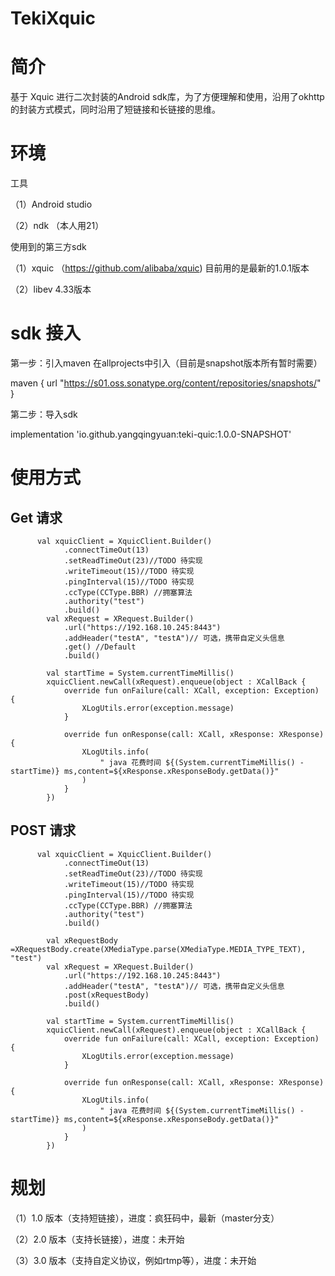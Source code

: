 # TekiXquic

# 简介
基于 Xquic 进行二次封装的Android sdk库，为了方便理解和使用，沿用了okhttp的封装方式模式，同时沿用了短链接和长链接的思维。


# 环境
工具

（1）Android studio

（2）ndk （本人用21）

使用到的第三方sdk

（1）xquic （https://github.com/alibaba/xquic) 目前用的是最新的1.0.1版本

（2）libev 4.33版本

# sdk 接入

第一步：引入maven 在allprojects中引入（目前是snapshot版本所有暂时需要）

maven { url "https://s01.oss.sonatype.org/content/repositories/snapshots/" }

第二步：导入sdk

implementation 'io.github.yangqingyuan:teki-quic:1.0.0-SNAPSHOT'


# 使用方式
## Get 请求
 
          val xquicClient = XquicClient.Builder()
                .connectTimeOut(13)
                .setReadTimeOut(23)//TODO 待实现
                .writeTimeout(15)//TODO 待实现
                .pingInterval(15)//TODO 待实现
                .ccType(CCType.BBR) //拥塞算法
                .authority("test")
                .build()
            val xRequest = XRequest.Builder()
                .url("https://192.168.10.245:8443")
                .addHeader("testA", "testA")// 可选，携带自定义头信息
                .get() //Default
                .build()

            val startTime = System.currentTimeMillis()
            xquicClient.newCall(xRequest).enqueue(object : XCallBack {
                override fun onFailure(call: XCall, exception: Exception) {
                    XLogUtils.error(exception.message)
                }

                override fun onResponse(call: XCall, xResponse: XResponse) {
                    XLogUtils.info(
                        " java 花费时间 ${(System.currentTimeMillis() - startTime)} ms,content=${xResponse.xResponseBody.getData()}"
                    )
                }
            })

## POST 请求
          val xquicClient = XquicClient.Builder()
                .connectTimeOut(13)
                .setReadTimeOut(23)//TODO 待实现
                .writeTimeout(15)//TODO 待实现
                .pingInterval(15)//TODO 待实现
                .ccType(CCType.BBR) //拥塞算法
                .authority("test")
                .build()
                
            val xRequestBody =XRequestBody.create(XMediaType.parse(XMediaType.MEDIA_TYPE_TEXT), "test")
            val xRequest = XRequest.Builder()
                .url("https://192.168.10.245:8443")
                .addHeader("testA", "testA")// 可选，携带自定义头信息
                .post(xRequestBody)
                .build()

            val startTime = System.currentTimeMillis()
            xquicClient.newCall(xRequest).enqueue(object : XCallBack {
                override fun onFailure(call: XCall, exception: Exception) {
                    XLogUtils.error(exception.message)
                }

                override fun onResponse(call: XCall, xResponse: XResponse) {
                    XLogUtils.info(
                        " java 花费时间 ${(System.currentTimeMillis() - startTime)} ms,content=${xResponse.xResponseBody.getData()}"
                    )
                }
            })


# 规划

（1）1.0 版本（支持短链接），进度：疯狂码中，最新（master分支）

（2）2.0 版本（支持长链接），进度：未开始

（3）3.0 版本（支持自定义协议，例如rtmp等），进度：未开始



